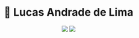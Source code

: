 <h1 align="center">🤠  Lucas Andrade de Lima </h1> 

<p align="center">
    <img src="https://github-readme-stats.vercel.app/api?username=luuck4s&theme=dracula">
    <img src="https://github-readme-stats.vercel.app/api/top-langs/?username=luuck4s&theme=dracula">
</p> 
